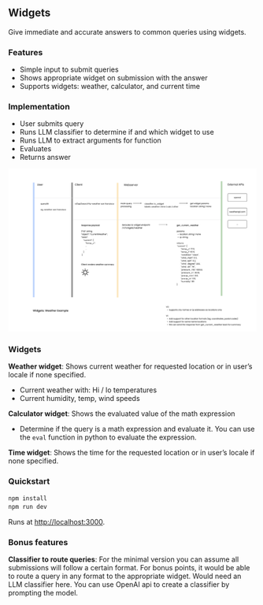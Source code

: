 ## Widgets 

Give immediate and accurate answers to common queries using widgets.

### Features 

- Simple input to submit queries
- Shows appropriate widget on submission with the answer
- Supports widgets: weather, calculator, and current time

### Implementation

- User submits query
- Runs LLM classifier to determine if and which widget to use 
- Runs LLM to extract arguments for function 
- Evaluates 
- Returns answer 

![flow](./public/assets/flow.png)

### Widgets

**Weather widget**: Shows current weather for requested location or in user’s locale if none specified.

- Current weather with: Hi / lo temperatures
- Current humidity, temp, wind speeds

**Calculator widget**: Shows the evaluated value of the math expression

- Determine if the query is a math expression and evaluate it. You can use the `eval` function in python to evaluate the expression.
  
**Time widget**: Shows the time for the requested location or in user’s locale if none specified.

### Quickstart
```bash
npm install
npm run dev
```

Runs at [http://localhost:3000](http://localhost:3000).

### Bonus features

**Classifier to route queries**: For the minimal version you can assume all submissions will follow a certain format. For bonus points, it would be able to route a query in any format to the appropriate widget. Would need an LLM classifier here. You can use OpenAI api to create a classifier by prompting the model.
